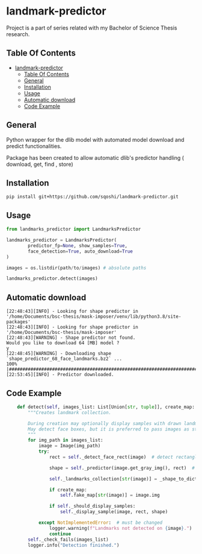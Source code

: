 # landmark-predictor

Project is a part of series related with my Bachelor of Science Thesis research.

## Table Of Contents

- [landmark-predictor](#landmark-predictor)
  - [Table Of Contents](#table-of-contents)
  - [General](#general)
  - [Installation](#installation)
  - [Usage](#usage)
  - [Automatic download](#automatic-download)
  - [Code Example](#code-example)

## General

Python wrapper for the dlib model with automated model download and predict functionalities.

Package has been created to allow automatic dlib's predictor handling ( download, get, find ,
store)

## Installation

```shell
pip install git+https://github.com/sqoshi/landmark-predictor.git
```

## Usage

```python
from landmarks_predictor import LandmarksPredictor

landmarks_predictor = LandmarksPredictor(
        predictor_fp=None, show_samples=True,
        face_detection=True, auto_download=True
)

images = os.listdir(path/to/images) # absolute paths

landmarks_predictor.detect(images)
```

## Automatic download

```console
[22:48:43][INFO] - Looking for shape predictor in '/home/Documents/bsc-thesis/mask-imposer/venv/lib/python3.8/site-packages'
[22:48:43][INFO] - Looking for shape predictor in '/home/Documents/bsc-thesis/mask-imposer'
[22:48:43][WARNING] - Shape predictor not found.
Would you like to download 64 [MB] model ?
y
[22:48:45][WARNING] - Downloading shape `shape_predictor_68_face_landmarks.bz2` ...
100% |#############################################################################################################################################|
[22:53:45][INFO] - Predictor downloaded.
```

## Code Example

```python
    def detect(self, images_list: List[Union[str, tuple]], create_map: bool) -> None:
        """Creates landmark collection.

        During creation may optionally display samples with drawn landmarks.
        May detect face boxes, but it is preferred to pass images as stated in readme.
        """
        for img_path in images_list:
            image = Image(img_path)
            try:
                rect = self._detect_face_rect(image)  # detect rectangles with faces

                shape = self._predictor(image.get_gray_img(), rect)  # detect landmarks

                self._landmarks_collection[str(image)] = _shape_to_dict(shape)

                if create_map:
                    self.fake_map[str(image)] = image.img

                if self._should_display_samples:
                    self._display_sample(image, rect, shape)

            except NotImplementedError:  # must be changed
                logger.warning(f"Landmarks not detected on {image}.")
                continue
        self._check_fails(images_list)
        logger.info("Detection finished.")
```
